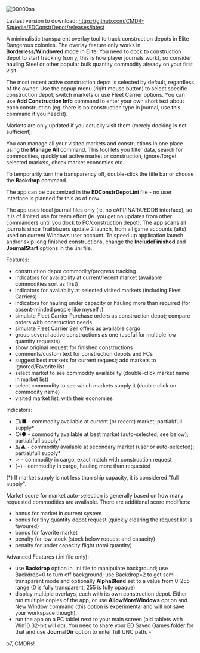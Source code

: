 ![00000aa](https://github.com/user-attachments/assets/774bc254-f7a0-4e59-8276-70ce2eed085a)

Lastest version to download: https://github.com/CMDR-Squedie/EDConstrDepot/releases/latest

A minimalistic transparent overlay tool to track construction depots in Elite Dangerous colonies.
The overlay feature only works in **Borderless/Windowed** mode in Elite.
You need to dock to construction depot to start tracking (sorry, this is how player journals work), so consider hauling Steel or other popular bulk quantity commodity already on your first visit.

The most recent active construction depot is selected by default, regardless of the owner.
Use the popup menu (right mouse button) to select specific construction depot, switch markets or use Fleet Carrier options.
You can use **Add Construction Info** command to enter your own short text about each construction (eg. there is no construction type in journal, use this command if you need it).

Markets are only updated if you actually visit them (merely docking is not sufficient). 

You can manage all your visited markets and constructions in one place using the **Manage All** command. This tool lets you filter data, search for commodities, quickly set active market or construction, ignore/forget selected markets, check market economies etc.

To temporarily turn the transparency off, double-click the title bar or choose the **Backdrop** command.

The app can be customized in the **EDConstrDepot.ini** file - no user interface is planned for this as of now.

The app uses local journal files only (ie. no cAPI/INARA/EDDB interface), so it is of limited use for team effort (ie. you get no updates from other commanders until you dock to FC/construction depot). The app scans all journals since Trailblazers update 2 launch, from all game accounts (alts) used on current Windows user account. To speed up application launch and/or skip long finished constructions, change the **IncludeFinished** and **JournalStart** options in the .ini file. 

Features:
- construction depot commodity/progress tracking
- indicators for availability at current/recent market (available commodities sort as first)
- indicators for availablity at selected visited markets (including Fleet Carriers)
- indicators for hauling under capacity or hauling more than required (for absent-minded people like myself :)
- simulate Fleet Carrier Purchase orders as construction depot; compare orders with construction needs
- simulate Fleet Carrier Sell offers as available cargo
- group several active constructions as one (useful for multiple low quantity requests)
- show original request for finished constructions
- comments/custom text for construction depots and FCs
- suggest best markets for current request; add markets to Ignored/Favorite list
- select market to see commodity availability (double-click market name in market list)
- select commodity to see which markets supply it (double click on commodity name)
- visited market list, with their economies

Indicators:
-  □/■ - commodity available at current (or recent) market; partial/full supply*
-  ○/● - commodity available at best market (auto-selected, see below); partial/full supply*
-  ∆/▲ - commodity available at secondary market (user or auto-selected); partial/full supply*
-  ✓ - commodity in cargo, exact match with construction request
-  (+) - commodity in cargo, hauling more than requested 

(*) If market supply is not less than ship capacity, it is considered "full supply".

Market score for market auto-selection is generally based on how many requested commodities are available. There are additional score modifiers:
- bonus for market in current system
- bonus for tiny quantity depot request (quickly clearing the request list is favoured)
- bonus for favorite market
- penalty for low stock (stock below request and capacity)
- penalty for under capacity flight (total quantity)


Advanced Features (.ini file only):
 - use **Backdrop** option in .ini file to manipulate background; use Backdrop=0 to turn off background; use Backdrop=2 to get semi-transparent mode and optionally **AlphaBlend** set to a value from  0-255 range (0 is fully transparent, 255 is fully opaque)
 - display multiple overlays, each with its own construction depot. Either run multiple copies of the app, or use **AllowMoreWindows** option and New Window command (this option is experimental and will not save your workspace though).
 - run the app on a PC tablet next to your main screen (old tablets with Win10 32-bit will do). You need to share your ED Saved Games folder for that and use **JournalDir** option to enter full UNC path. - 

o7, CMDRs!


